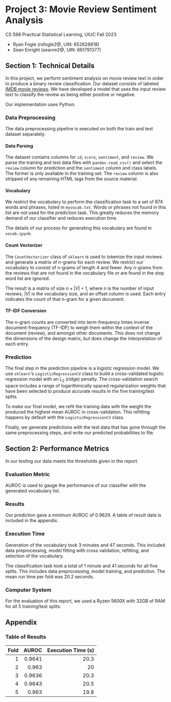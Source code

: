 # Project 3: Movie Review Sentiment Analysis

CS 598 Practical Statistical Learning, UIUC Fall 2023

* Ryan Fogle (rsfogle2@, UIN: 652628818)
* Sean Enright (seanre2@, UIN: 661791377)

## Section 1: Technical Details

In this project, we perform sentiment analysis on movie review text in order to produce a binary review classification. Our dataset consists of labeled [IMDB movie reviews](https://www.kaggle.com/c/word2vec-nlp-tutorial/data). We have developed a model that uses the input review text to classify the review as being either positive or negative.

Our implementation uses Python.

### Data Preprocessing

The data preprocessing pipeline is executed on both the train and test dataset separately.

#### Data Parsing

The dataset contains columns for `id`, `score`, `sentiment`, and `review`. We parse the training and test data files with `pandas.read_csv()` and select the `review` column for prediction and the `sentiment` column and class labels. The former is only available in the training set. The `review` column is also stripped of any remaining HTML tags from the source material.

#### Vocabulary

We restrict the vocabulary to perform the classification task to a set of 874 words and phrases, listed in `myvocab.txt`. Words or phrases not found in this list are not used for the prediction task. This greatly reduces the memory demand of our classifier and reduces execution time.

The details of our process for generating this vocabulary are found in `vocab.ipynb`.

#### Count Vectorizer

The `CountVectorizer` class of `sklearn` is used to tokenize the input reviews and generate a matrix of n-grams for each review. We restrict our vocabulary to consist of n-grams of length 4 and fewer. Any n-grams from the reviews that are not found in the vocabulary file or are found in the stop word list are ignored.

The result is a matrix of size $n \times |V| + 1$, where $n$ is the number of input reviews, $|V|$ is the vocabulary size, and an offset column is used. Each entry indicates the count of that n-gram for a given document.

#### TF-IDF Conversion

The n-gram counts are converted into term-frequency times inverse document-frequency (TF-IDF) to weigh them within the context of the document (review), and amongst other documents. This does not change the dimensions of the design matrix, but does change the interpretation of each entry.

### Prediction

The final step in the prediction pipeline is a logistic regression model. We use `sklearn`'s `LogisticRegressionCV` class to build a cross-validated logistic regression model with an $L_2$ (ridge) penalty. The cross-validation search space includes a range of logarithmically spaced regularization weights that have been selected to produce accurate results in the five training/test splits.

To make our final model, we refit the training data with the weight the produced the highest mean AUROC in cross-validation. This refitting happens by default with the `LogisticRegressionCV` class.

Finally, we generate predictions with the test data that has gone through the same preprocessing steps, and write our predicted probabilities to file.

## Section 2: Performance Metrics

In our testing our data meets the thresholds given in the report.

### Evaluation Metric

AUROC is used to gauge the performance of our classifier with the generated vocabulary list.

### Results

Our prediction gave a minimum AUROC of 0.9629. A table of result data is included in the appendix.

### Execution Time

Generation of the vocabulary took 3 minutes and 47 seconds. This included data preprocessing, model fitting with cross validation, refitting, and selection of the vocabulary.

The classification task took a total of 1 minute and 41 seconds for all five splits. This includes data preprocessing, model training, and prediction. The mean run time per fold was 20.2 seconds.

### Computer System

For the evaluation of this report, we used a Ryzen 5600X with 32GB of RAM for all 5 training/test splits.

## Appendix

### Table of Results

|   Fold |   AUROC |   Execution Time (s) |
|-------:|--------:|---------------------:|
|      1 |  0.9641 |                 20.3 |
|      2 |  0.963  |                 20   |
|      3 |  0.9636 |                 20.3 |
|      4 |  0.9643 |                 20.5 |
|      5 |  0.963  |                 19.8 |
